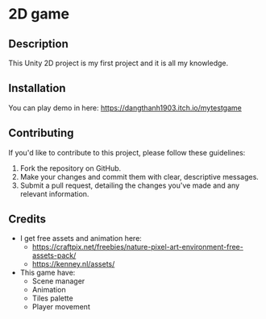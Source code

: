 # 2D game

## Description
This Unity 2D project is my first project and it is all my knowledge.

## Installation
You can play demo in here: https://dangthanh1903.itch.io/mytestgame

## Contributing
If you'd like to contribute to this project, please follow these guidelines:

1. Fork the repository on GitHub.
2. Make your changes and commit them with clear, descriptive messages.
3. Submit a pull request, detailing the changes you've made and any relevant information.

## Credits
- I get free assets and animation here:
  + https://craftpix.net/freebies/nature-pixel-art-environment-free-assets-pack/
  + https://kenney.nl/assets/
- This game have:
  + Scene manager
  + Animation
  + Tiles palette
  + Player movement

